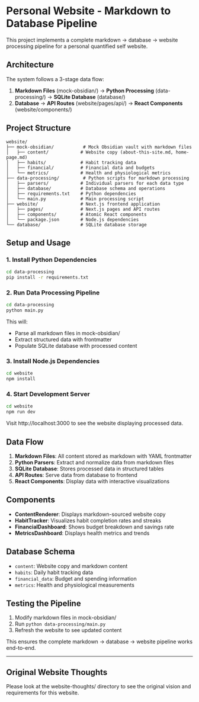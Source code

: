 # Personal Website - Markdown to Database Pipeline

This project implements a complete markdown → database → website processing pipeline for a personal quantified self website.

## Architecture

The system follows a 3-stage data flow:
1. **Markdown Files** (mock-obsidian/) → **Python Processing** (data-processing/) → **SQLite Database** (database/)
2. **Database** → **API Routes** (website/pages/api/) → **React Components** (website/components/)

## Project Structure

```
website/
├── mock-obsidian/           # Mock Obsidian vault with markdown files
│   ├── content/            # Website copy (about-this-site.md, home-page.md)
│   ├── habits/             # Habit tracking data
│   ├── financial/          # Financial data and budgets
│   └── metrics/            # Health and physiological metrics
├── data-processing/         # Python scripts for markdown processing
│   ├── parsers/            # Individual parsers for each data type
│   ├── database/           # Database schema and operations
│   ├── requirements.txt    # Python dependencies
│   └── main.py             # Main processing script
├── website/                # Next.js frontend application
│   ├── pages/              # Next.js pages and API routes
│   ├── components/         # Atomic React components
│   └── package.json        # Node.js dependencies
└── database/               # SQLite database storage
```

## Setup and Usage

### 1. Install Python Dependencies

```bash
cd data-processing
pip install -r requirements.txt
```

### 2. Run Data Processing Pipeline

```bash
cd data-processing
python main.py
```

This will:
- Parse all markdown files in mock-obsidian/
- Extract structured data with frontmatter
- Populate SQLite database with processed content

### 3. Install Node.js Dependencies

```bash
cd website
npm install
```

### 4. Start Development Server

```bash
cd website
npm run dev
```

Visit http://localhost:3000 to see the website displaying processed data.

## Data Flow

1. **Markdown Files**: All content stored as markdown with YAML frontmatter
2. **Python Parsers**: Extract and normalize data from markdown files
3. **SQLite Database**: Stores processed data in structured tables
4. **API Routes**: Serve data from database to frontend
5. **React Components**: Display data with interactive visualizations

## Components

- **ContentRenderer**: Displays markdown-sourced website copy
- **HabitTracker**: Visualizes habit completion rates and streaks
- **FinancialDashboard**: Shows budget breakdown and savings rate
- **MetricsDashboard**: Displays health metrics and trends

## Database Schema

- `content`: Website copy and markdown content
- `habits`: Daily habit tracking data
- `financial_data`: Budget and spending information
- `metrics`: Health and physiological measurements

## Testing the Pipeline

1. Modify markdown files in mock-obsidian/
2. Run `python data-processing/main.py`
3. Refresh the website to see updated content

This ensures the complete markdown → database → website pipeline works end-to-end.

---

## Original Website Thoughts

Please look at the website-thoughts/ directory to see the original vision and requirements for this website.
